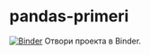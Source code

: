 # pandas-primeri




[![Binder](https://mybinder.org/badge_logo.svg)](https://mybinder.org/v2/gh/nikolovdeyan/pandas-primeri/master) Отвори проекта в Binder.
